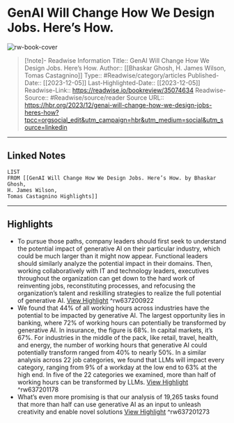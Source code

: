 # GenAI Will Change How We Design Jobs. Here’s How.

![rw-book-cover](https://readwise-assets.s3.amazonaws.com/media/uploaded_book_covers/profile_174804/Dec23_04_KemalSanli.jpg)
<br>
>[!note]- Readwise Information
>Title:: GenAI Will Change How We Design Jobs. Here’s How.
>Author:: [[Bhaskar Ghosh,
H. James Wilson,
Tomas Castagnino]]
>Type:: #Readwise/category/articles
>Published-Date:: [[2023-12-05]]
>Last-Highlighted-Date:: [[2023-12-05]]
>Readwise-Link:: https://readwise.io/bookreview/35074634
>Readwise-Source:: #Readwise/source/reader
>Source URL:: https://hbr.org/2023/12/genai-will-change-how-we-design-jobs-heres-how?tpcc=orgsocial_edit&utm_campaign=hbr&utm_medium=social&utm_source=linkedin
--- 

## Linked Notes
```dataview
LIST
FROM [[GenAI Will Change How We Design Jobs. Here’s How. by Bhaskar Ghosh,
H. James Wilson,
Tomas Castagnino Highlights]]
```

---

## Highlights
- To pursue those paths, company leaders should first seek to understand the potential impact of generative AI on their particular industry, which could be much larger than it might now appear. Functional leaders should similarly analyze the potential impact in their domains. Then, working collaboratively with IT and technology leaders, executives throughout the organization can get down to the hard work of reinventing jobs, reconstituting processes, and refocusing the organization’s talent and reskilling strategies to realize the full potential of generative AI. [View Highlight](https://readwise.io/open/637200922) ^rw637200922
- We found that 44% of all working hours across industries have the potential to be impacted by generative AI. The largest opportunity lies in banking, where 72% of working hours can potentially be transformed by generative AI. In insurance, the figure is 68%. In capital markets, it’s 67%. For industries in the middle of the pack, like retail, travel, health, and energy, the number of working hours that generative AI could potentially transform ranged from 40% to nearly 50%. In a similar analysis across 22 job categories, we found that LLMs will impact every category, ranging from 9% of a workday at the low end to 63% at the high end. In five of the 22 categories we examined, more than half of working hours can be transformed by LLMs. [View Highlight](https://readwise.io/open/637201178) ^rw637201178
- What’s even more promising is that our analysis of 19,265 tasks found that more than half can use generative AI as an input to unleash creativity and enable novel solutions [View Highlight](https://readwise.io/open/637201273) ^rw637201273
